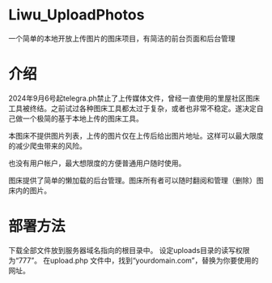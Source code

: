 # Liwu_UploadPhotos
 一个简单的本地开放上传图片的图床项目，有简洁的前台页面和后台管理

# 介绍
2024年9月6号起telegra.ph禁止了上传媒体文件，曾经一直使用的里屋社区图床工具被终结。之前试过各种图床工具都太过于复杂，或者也非常不稳定。遂决定自己做一个极简的基于本地上传的图床工具。

本图床不提供图片列表，上传的图片仅在上传后给出图片地址。这样可以最大限度的减少爬虫带来的风险。

也没有用户帐户，最大想限度的方便普通用户随时使用。

图床提供了简单的懒加载的后台管理。图床所有者可以随时翻阅和管理（删除）图床内的图片。

# 部署方法
下载全部文件放到服务器域名指向的根目录中。
设定uploads目录的读写权限为“777”。
在upload.php 文件中，找到“yourdomain.com”，替换为你要使用的网址。
